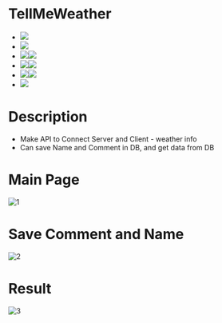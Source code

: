 # TellMeWeather
- <img src="https://img.shields.io/badge/PyCharm-lightgrey?style=flat&logo=PyCharm&logoColor=000000"/>
- <img src="https://img.shields.io/badge/HTML5-orange?style=flat&logo=HTML5&logoColor=E34F26"/>
- <img src="https://img.shields.io/badge/Css3-yellowgreen?style=flat&logo=Css3&logoColor=1572B6"/><img src="https://img.shields.io/badge/Bootstrap-blueviolet?style=flat&logo=Bootstrap&logoColor=7952B3"/>
- <img src="https://img.shields.io/badge/JavaScript-yellow?style=flat&logo=JavaScript&logoColor=F7DF1E"/><img src="https://img.shields.io/badge/jQuery-9cf?style=flat&logo=jQuery&logoColor=0769AD"/>
- <img src="https://img.shields.io/badge/Python-9cf?style=flat&logo=Python&logoColor=3776AB"/><img src="https://img.shields.io/badge/Flask-lightgrey?style=flat&logo=Flask&logoColor=000000"/>
- <img src="https://img.shields.io/badge/MongoDB-success?style=flat&logo=MongoDB&logoColor=47A248"/>

# Description
- Make API to Connect Server and Client - weather info
- Can save Name and Comment in DB, and get data from DB


# Main Page
![1](https://user-images.githubusercontent.com/59503331/166301932-36a68a0e-d6be-4478-a198-f9f53a715266.PNG)

# Save Comment and Name
![2](https://user-images.githubusercontent.com/59503331/166301933-62308405-9b20-4400-a5ad-e7da48cbd581.PNG)

# Result
![3](https://user-images.githubusercontent.com/59503331/166301935-8e550825-49a3-4549-9156-5a94423aba19.PNG)
